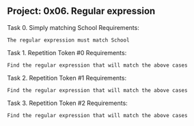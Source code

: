 Project: 0x06. Regular expression
----------------------------------------------------------------------
Task 0. Simply matching School
Requirements:

    The regular expression must match School

Task 1. Repetition Token #0
Requirements:

    Find the regular expression that will match the above cases

Task 2. Repetition Token #1
Requirements:

    Find the regular expression that will match the above cases

Task 3. Repetition Token #2
Requirements:

    Find the regular expression that will match the above cases
    